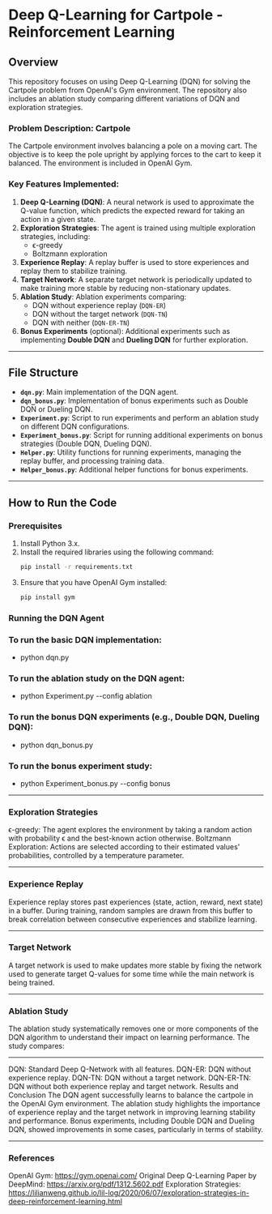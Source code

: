 # Deep Q-Learning for Cartpole - Reinforcement Learning
## Overview

This repository focuses on using Deep Q-Learning (DQN) for solving the Cartpole problem from OpenAI's Gym environment. The repository also includes an ablation study comparing different variations of DQN and exploration strategies.

### Problem Description: Cartpole

The Cartpole environment involves balancing a pole on a moving cart. The objective is to keep the pole upright by applying forces to the cart to keep it balanced. The environment is included in OpenAI Gym.

### Key Features Implemented:

1. **Deep Q-Learning (DQN)**: A neural network is used to approximate the Q-value function, which predicts the expected reward for taking an action in a given state.
2. **Exploration Strategies**: The agent is trained using multiple exploration strategies, including:
   - ϵ-greedy
   - Boltzmann exploration
3. **Experience Replay**: A replay buffer is used to store experiences and replay them to stabilize training.
4. **Target Network**: A separate target network is periodically updated to make training more stable by reducing non-stationary updates.
5. **Ablation Study**: Ablation experiments comparing:
   - DQN without experience replay (`DQN-ER`)
   - DQN without the target network (`DQN-TN`)
   - DQN with neither (`DQN-ER-TN`)
6. **Bonus Experiments** (optional): Additional experiments such as implementing **Double DQN** and **Dueling DQN** for further exploration.

---

## File Structure

- **`dqn.py`**: Main implementation of the DQN agent.
- **`dqn_bonus.py`**: Implementation of bonus experiments such as Double DQN or Dueling DQN.
- **`Experiment.py`**: Script to run experiments and perform an ablation study on different DQN configurations.
- **`Experiment_bonus.py`**: Script for running additional experiments on bonus strategies (Double DQN, Dueling DQN).
- **`Helper.py`**: Utility functions for running experiments, managing the replay buffer, and processing training data.
- **`Helper_bonus.py`**: Additional helper functions for bonus experiments.

---

## How to Run the Code

### Prerequisites

1. Install Python 3.x.
2. Install the required libraries using the following command:
   ```bash
   pip install -r requirements.txt
3. Ensure that you have OpenAI Gym installed:
   ```bash
   pip install gym
   
### Running the DQN Agent
### To run the basic DQN implementation:

- python dqn.py

### To run the ablation study on the DQN agent:

- python Experiment.py --config ablation

### To run the bonus DQN experiments (e.g., Double DQN, Dueling DQN):


- python dqn_bonus.py

### To run the bonus experiment study:

- python Experiment_bonus.py --config bonus


---

### Exploration Strategies
ϵ-greedy: The agent explores the environment by taking a random action with probability ϵ and the best-known action otherwise.
Boltzmann Exploration: Actions are selected according to their estimated values' probabilities, controlled by a temperature parameter.

---

### Experience Replay
Experience replay stores past experiences (state, action, reward, next state) in a buffer. During training, random samples are drawn from this buffer to break correlation between consecutive experiences and stabilize learning.

---

### Target Network
A target network is used to make updates more stable by fixing the network used to generate target Q-values for some time while the main network is being trained.

---

### Ablation Study
The ablation study systematically removes one or more components of the DQN algorithm to understand their impact on learning performance. The study compares:

---

DQN: Standard Deep Q-Network with all features.
DQN-ER: DQN without experience replay.
DQN-TN: DQN without a target network.
DQN-ER-TN: DQN without both experience replay and target network.
Results and Conclusion
The DQN agent successfully learns to balance the cartpole in the OpenAI Gym environment.
The ablation study highlights the importance of experience replay and the target network in improving learning stability and performance.
Bonus experiments, including Double DQN and Dueling DQN, showed improvements in some cases, particularly in terms of stability.

---

### References
OpenAI Gym: https://gym.openai.com/
Original Deep Q-Learning Paper by DeepMind: https://arxiv.org/pdf/1312.5602.pdf
Exploration Strategies: https://lilianweng.github.io/lil-log/2020/06/07/exploration-strategies-in-deep-reinforcement-learning.html
